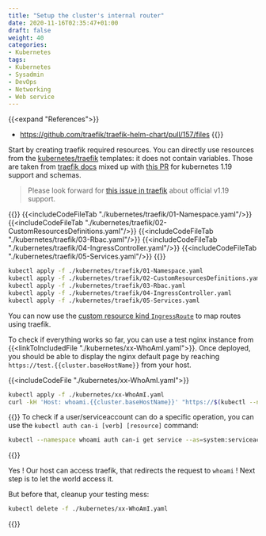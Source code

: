 ```yaml
---
title: "Setup the cluster's internal router"
date: 2020-11-16T02:35:47+01:00
draft: false
weight: 40
categories:
- Kubernetes
tags:
- Kubernetes
- Sysadmin
- DevOps
- Networking
- Web service
---
```


{{<expand "References">}}
* <https://github.com/traefik/traefik-helm-chart/pull/157/files>
{{</expand>}}

Start by creating traefik required resources. You can directly use resources from the [kubernetes/traefik](https://github.com/GerkinDev/devblog/tree/master/content/walkthroughs/kubernetes/03-router/kubernetes/traefik) templates: it does not contain variables. Those are taken from [traefik docs](https://doc.traefik.io/traefik/v2.4/user-guides/crd-acme/#ingressroute-definition$docs) mixed up with [this PR](https://github.com/traefik/traefik-helm-chart/pull/157/files) for kubernetes 1.19 support and schemas.

> Please look forward for [this issue in traefik](https://github.com/traefik/traefik/issues/5473) about official v1.19 support.

{{<codes Namespace Definitions Rbac IngressController Services>}}
    {{<includeCodeFileTab "./kubernetes/traefik/01-Namespace.yaml"/>}}
    {{<includeCodeFileTab "./kubernetes/traefik/02-CustomResourcesDefinitions.yaml"/>}}
    {{<includeCodeFileTab "./kubernetes/traefik/03-Rbac.yaml"/>}}
    {{<includeCodeFileTab "./kubernetes/traefik/04-IngressController.yaml"/>}}
    {{<includeCodeFileTab "./kubernetes/traefik/05-Services.yaml"/>}}
{{</codes>}}

```sh
kubectl apply -f ./kubernetes/traefik/01-Namespace.yaml
kubectl apply -f ./kubernetes/traefik/02-CustomResourcesDefinitions.yaml
kubectl apply -f ./kubernetes/traefik/03-Rbac.yaml
kubectl apply -f ./kubernetes/traefik/04-IngressController.yaml
kubectl apply -f ./kubernetes/traefik/05-Services.yaml
```

You can now use the [custom resource kind `IngressRoute`](https://docs.traefik.io/routing/providers/kubernetes-crd/$docs) to map routes using traefik.

To check if everything works so far, you can use a test nginx instance from {{<linkToIncludedFile "./kubernetes/xx-WhoAmI.yaml">}}. Once deployed, you should be able to display the nginx default page by reaching `https://test.{{cluster.baseHostName}}` from your host.

{{<includeCodeFile "./kubernetes/xx-WhoAmI.yaml">}}

```sh
kubectl apply -f ./kubernetes/xx-WhoAmI.yaml
curl -kH 'Host: whoami.{{cluster.baseHostName}}' "https://$(kubectl --namespace traefik get svc traefik -o json | jq --raw-output '.status.loadBalancer.ingress[].ip')"
```

{{<alert theme="info">}}
To check if a user/serviceaccount can do a specific operation, you can use the `kubectl auth can-i [verb] [resource]` command:

```sh
kubectl --namespace whoami auth can-i get service --as=system:serviceaccount:traefik:traefik
```
{{</alert>}}

Yes ! Our host can access traefik, that redirects the request to `whoami` ! Next step is to let the world access it.

But before that, cleanup your testing mess:

```sh
kubectl delete -f ./kubernetes/xx-WhoAmI.yaml
```

{{<commitAdvice>}}
